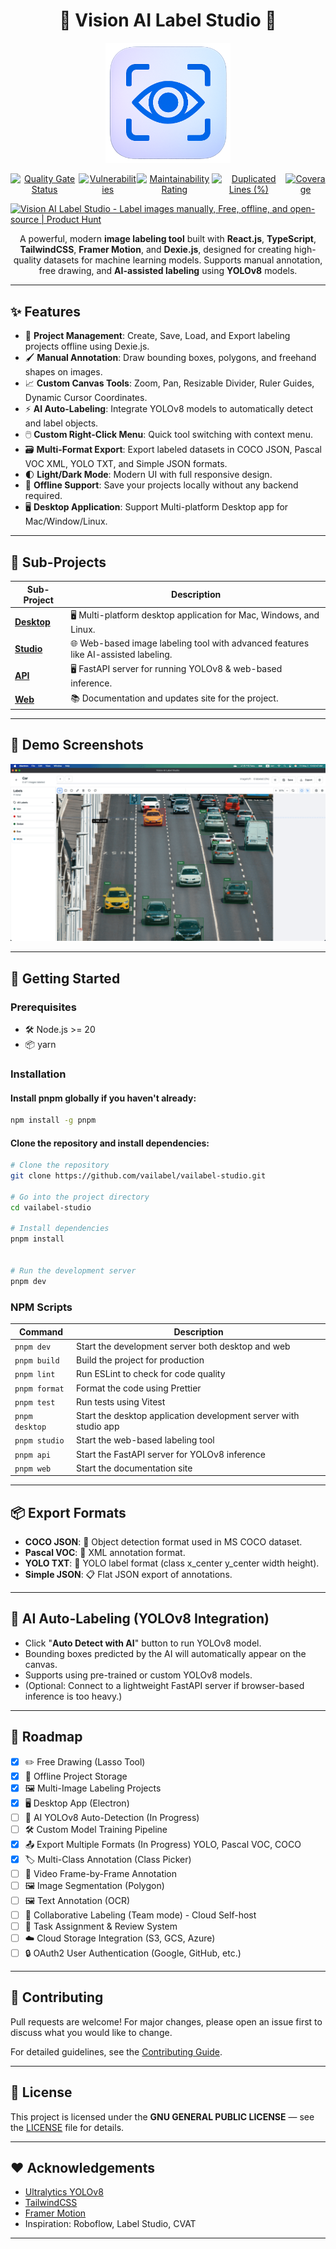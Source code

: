 <h1 align="center">🌟 Vision AI Label Studio 🌟</h1>
<p align="center">
  <img src="/apps/web/public/logo.png" alt="Logo" width="200">
</p>
<p align="center">
  <span style="display: flex; flex-direction: row; align-items: center; justify-content: center;">
    <a href="https://sonarcloud.io/summary/new_code?id=vailabel_vailabel-studio">
      <img src="https://sonarcloud.io/api/project_badges/measure?project=vailabel_vailabel-studio&metric=alert_status" alt="Quality Gate Status">
    </a>
    <a href="https://sonarcloud.io/summary/new_code?id=vailabel_vailabel-studio">
      <img src="https://sonarcloud.io/api/project_badges/measure?project=vailabel_vailabel-studio&metric=vulnerabilities" alt="Vulnerabilities">
    </a>
    <a href="https://sonarcloud.io/summary/new_code?id=vailabel_vailabel-studio">
      <img src="https://sonarcloud.io/api/project_badges/measure?project=vailabel_vailabel-studio&metric=sqale_rating" alt="Maintainability Rating">
    </a>
    <a href="https://sonarcloud.io/summary/new_code?id=vailabel_vailabel-studio">
      <img src="https://sonarcloud.io/api/project_badges/measure?project=vailabel_vailabel-studio&metric=duplicated_lines_density" alt="Duplicated Lines (%)">
    </a>
    <a href="https://sonarcloud.io/summary/new_code?id=vailabel_vailabel-studio">
      <img src="https://sonarcloud.io/api/project_badges/measure?project=vailabel_vailabel-studio&metric=coverage" alt="Coverage">
    </a>
  </span>
</p>

<a href="https://www.producthunt.com/posts/vision-ai-label-studio?embed=true&utm_source=badge-featured&utm_medium=badge&utm_source=badge-vision&#0045;ai&#0045;label&#0045;studio" target="_blank"><img src="https://api.producthunt.com/widgets/embed-image/v1/featured.svg?post_id=966886&theme=light&t=1748298189007" alt="Vision&#0032;AI&#0032;Label&#0032;Studio - Label&#0032;images&#0032;manually&#0044;&#0032;Free&#0044;&#0032;offline&#0044;&#0032;and&#0032;open&#0045;source | Product Hunt" style="width: 250px; height: 54px;" width="250" height="54" /></a>

<p align="center">
  A powerful, modern <strong>image labeling tool</strong> built with <strong>React.js</strong>, <strong>TypeScript</strong>, <strong>TailwindCSS</strong>, <strong>Framer Motion</strong>, and <strong>Dexie.js</strong>, designed for creating high-quality datasets for machine learning models. Supports manual annotation, free drawing, and <strong>AI-assisted labeling</strong> using <strong>YOLOv8</strong> models.
</p>

---

## ✨ Features

- 🚀 **Project Management**: Create, Save, Load, and Export labeling projects offline using Dexie.js.
- 🖌️ **Manual Annotation**: Draw bounding boxes, polygons, and freehand shapes on images.
- 📈 **Custom Canvas Tools**: Zoom, Pan, Resizable Divider, Ruler Guides, Dynamic Cursor Coordinates.
- ⚡ **AI Auto-Labeling**: Integrate YOLOv8 models to automatically detect and label objects.
- 🖱️ **Custom Right-Click Menu**: Quick tool switching with context menu.
- 🗃️ **Multi-Format Export**: Export labeled datasets in COCO JSON, Pascal VOC XML, YOLO TXT, and Simple JSON formats.
- 🌓 **Light/Dark Mode**: Modern UI with full responsive design.
- 💾 **Offline Support**: Save your projects locally without any backend required.
- 🖥️ **Desktop Application**: Support Multi-platform Desktop app for Mac/Window/Linux.

---

## 📂 Sub-Projects

| Sub-Project                 | Description                                                                        |
| --------------------------- | ---------------------------------------------------------------------------------- |
| [**Desktop**](apps/desktop) | 🖥️ Multi-platform desktop application for Mac, Windows, and Linux.                 |
| [**Studio**](apps/studio)   | 🌐 Web-based image labeling tool with advanced features like AI-assisted labeling. |
| [**API**](apps/api)         | 🖥️ FastAPI server for running YOLOv8 & web-based inference.                        |
| [**Web**](apps/web)         | 📚 Documentation and updates site for the project.                                 |

---

## 📸 Demo Screenshots

![Studio](/docs/screens/studio.gif)

---

## 🚀 Getting Started

### Prerequisites

- 🛠️ Node.js >= 20
- 📦 yarn

### Installation

#### Install pnpm globally if you haven't already:

```bash
npm install -g pnpm
```
#### Clone the repository and install dependencies:

```bash
# Clone the repository
git clone https://github.com/vailabel/vailabel-studio.git

# Go into the project directory
cd vailabel-studio

# Install dependencies
pnpm install


# Run the development server
pnpm dev
```


### NPM Scripts
| Command                | Description                                      |
| ---------------------- | ------------------------------------------------ |
| `pnpm dev`             | Start the development server both desktop and web                 |
| `pnpm build`           | Build the project for production                  |
| `pnpm lint`            | Run ESLint to check for code quality              |
| `pnpm format`          | Format the code using Prettier                    |
| `pnpm test`            | Run tests using Vitest                            |
| `pnpm desktop`        | Start the desktop application development server with studio app                 |
| `pnpm studio`          | Start the web-based labeling tool                 |
| `pnpm api`             | Start the FastAPI server for YOLOv8 inference    |
| `pnpm web`             | Start the documentation site                      |

---

## 📦 Export Formats

- **COCO JSON**: 🐒 Object detection format used in MS COCO dataset.
- **Pascal VOC**: 📄 XML annotation format.
- **YOLO TXT**: 🦁 YOLO label format (class x_center y_center width height).
- **Simple JSON**: 📋 Flat JSON export of annotations.

---

## 🤖 AI Auto-Labeling (YOLOv8 Integration)

- Click "**Auto Detect with AI**" button to run YOLOv8 model.
- Bounding boxes predicted by the AI will automatically appear on the canvas.
- Supports using pre-trained or custom YOLOv8 models.
- (Optional: Connect to a lightweight FastAPI server if browser-based inference is too heavy.)

---

## 📝 Roadmap

- [x] ✏️ Free Drawing (Lasso Tool)
- [x] 💾 Offline Project Storage
- [x] 🖼️ Multi-Image Labeling Projects
- [x] 🖥️ Desktop App (Electron)
- [ ] 🤖 AI YOLOv8 Auto-Detection (In Progress)
- [ ] 🛠️ Custom Model Training Pipeline
- [x] 📤 Export Multiple Formats (In Progress) YOLO, Pascal VOC, COCO
- [x] 🏷️ Multi-Class Annotation (Class Picker)
- [ ] 🎥 Video Frame-by-Frame Annotation
- [ ] 🖼️ Image Segmentation (Polygon)
- [ ] 🖼️ Text Annotation (OCR)
- [ ] 👥 Collaborative Labeling (Team mode) - Cloud Self-host
- [ ] 📝 Task Assignment & Review System
- [ ] ☁️ Cloud Storage Integration (S3, GCS, Azure)
- [ ] 🔒 OAuth2 User Authentication (Google, GitHub, etc.)

---

## 🤝 Contributing

Pull requests are welcome! For major changes, please open an issue first to discuss what you would like to change.

For detailed guidelines, see the [Contributing Guide](CONTRIBUTE.md).

---

## 📄 License

This project is licensed under the **GNU GENERAL PUBLIC LICENSE** — see the [LICENSE](LICENSE) file for details.

---

## ❤️ Acknowledgements

- [Ultralytics YOLOv8](https://github.com/ultralytics/ultralytics)
- [TailwindCSS](https://tailwindcss.com/)
- [Framer Motion](https://www.framer.com/motion/)
- Inspiration: Roboflow, Label Studio, CVAT

---
